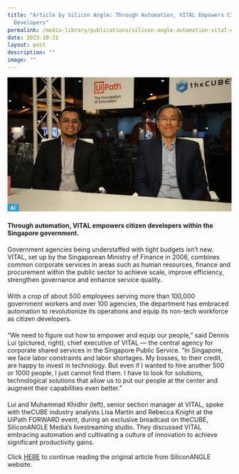 ```yaml
---
title: "Article by Silicon Angle: Through Automation, VITAL Empowers Citizen
  Developers"
permalink: /media-library/publications/silicon-angle-automation-vital-empowers/
date: 2023-10-31
layout: post
description: ""
image: ""
---
```


![](/images/siliconangle_img.jpg)<p style="font-size: 20px;color:#585858;text-align:justify;">

<b>Through automation, VITAL empowers citizen developers within the Singapore government.</b>

</p>

<p style="font-size: 20px;color:#585858;text-align:justify;">

Government agencies being understaffed with tight budgets isn’t new. VITAL, set up by the Singaporean Ministry of Finance in 2006, combines common corporate services in areas such as human resources, finance and procurement within the public sector to achieve scale, improve efficiency, strengthen governance and enhance service quality. </p>

<p style="font-size: 20px;color:#585858;text-align:justify;">

With a crop of about 500 employees serving more than 100,000 government workers and over 100 agencies, the department has embraced automation to revolutionize its operations and equip its non-tech workforce as citizen developers. </p>

<p style="font-size: 20px;color:#585858;text-align:justify;">

“We need to figure out how to empower and equip our people,” said Dennis Lui (pictured, right), chief executive of VITAL — the central agency for corporate shared services in the Singapore Public Service. “In Singapore, we face labor constraints and labor shortages. My bosses, to their credit, are happy to invest in technology. But even if I wanted to hire another 500 or 1000 people, I just cannot find them. I have to look for solutions, technological solutions that allow us to put our people at the center and augment their capabilities even better.” </p>

<p style="font-size: 20px;color:#585858;text-align:justify;">

Lui and Muhammad Khidhir (left), senior section manager at VITAL, spoke with theCUBE industry analysts Lisa Martin and Rebecca Knight at the UiPath FORWARD event, during an exclusive broadcast on theCUBE, SiliconANGLE Media’s livestreaming studio. They discussed VITAL embracing automation and cultivating a culture of innovation to achieve significant productivity gains.</p>

<p style="font-size: 16px;color:#585858;text-align:justify;">

Click <a href="https://siliconangle.com/2023/10/27/automation-vital-empowers-citizen-developers-within-singapore-government-uipathforward"> HERE</a> to continue reading the original article from SiliconANGLE website.

</p>